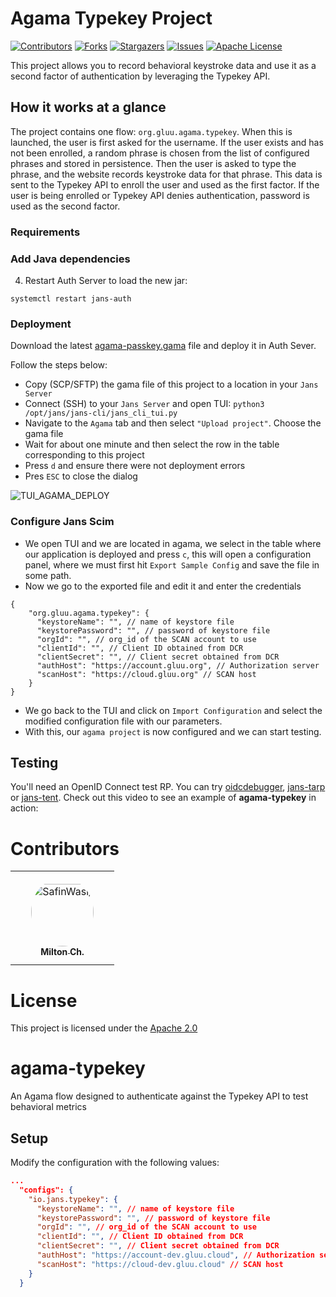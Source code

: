 # Agama Typekey Project

<!-- These are statistics for this repository-->
[![Contributors][contributors-shield]][contributors-url]
[![Forks][forks-shield]][forks-url]
[![Stargazers][stars-shield]][stars-url]
[![Issues][issues-shield]][issues-url]
[![Apache License][license-shield]][license-url]

This project allows you to record behavioral keystroke data and use it as a second factor of authentication by leveraging the Typekey API. 

## How it works at a glance

The project contains one flow: `org.gluu.agama.typekey`. When this is launched, the user is first asked for the username. If the user exists and has not been enrolled, a random phrase is chosen from the list of configured phrases and stored in persistence. Then the user is asked to type the phrase, and the website records keystroke data for that phrase. This data is sent to the Typekey API to enroll the user and used as the first factor. If the user is being enrolled or Typekey API denies authentication, password is used as the second factor.

### Requirements



### Add Java dependencies


4. Restart Auth Server to load the new jar:

```
systemctl restart jans-auth
````

### Deployment

Download the
latest [agama-passkey.gama](https://github.com/GluuFederation/agama-typekey/releases/latest/download/agama-typekey.gama)
file and deploy it in Auth Sever.

Follow the steps below:

- Copy (SCP/SFTP) the gama file of this project to a location in your `Jans Server`
- Connect (SSH) to your `Jans Server` and open TUI: `python3 /opt/jans/jans-cli/jans_cli_tui.py`
- Navigate to the `Agama` tab and then select `"Upload project"`. Choose the gama file
- Wait for about one minute and then select the row in the table corresponding to this project
- Press `d` and ensure there were not deployment errors
- Pres `ESC` to close the dialog

![TUI_AGAMA_DEPLOY]()

### Configure Jans Scim

- We open TUI and we are located in agama, we select in the table where our application is deployed and press `c`, this will open a configuration panel, where we must first hit `Export Sample Config` and save the file in some path.
- Now we go to the exported file and edit it and enter the credentials

```
{
    "org.gluu.agama.typekey": {
      "keystoreName": "", // name of keystore file
      "keystorePassword": "", // password of keystore file
      "orgId": "", // org_id of the SCAN account to use
      "clientId": "", // Client ID obtained from DCR
      "clientSecret": "", // Client secret obtained from DCR
      "authHost": "https://account.gluu.org", // Authorization server
      "scanHost": "https://cloud.gluu.org" // SCAN host
    }
}
```

- We go back to the TUI and click on `Import Configuration` and select the modified configuration file with our parameters.
- With this, our `agama project` is now configured and we can start testing.

## Testing

You'll need an OpenID Connect test RP. You can try [oidcdebugger](https://oidcdebugger.com/),
[jans-tarp](https://github.com/JanssenProject/jans/tree/main/demos/jans-tarp)
or [jans-tent](https://github.com/JanssenProject/jans/tree/main/demos/jans-tent). Check out this video to see an example
of **agama-typekey** in action:

# Contributors

<table>
<tr>
    <td align="center" style="word-wrap: break-word; width: 150.0; height: 150.0">
        <a href=https://github.com/SafinWasi>
            <img src=https://avatars.githubusercontent.com/u/6601566?v=4 width="100;"  style="border-radius:50%;align-items:center;justify-content:center;overflow:hidden;padding-top:10px" alt=SafinWasi/>
            <br />
            <sub style="font-size:14px"><b>Milton Ch.</b></sub>
        </a>
    </td>
</tr>
</table>

# License

This project is licensed under the [Apache 2.0](https://github.com/GluuFederation/agama-security-key/blob/main/LICENSE)

<!-- This are stats url reference for this repository -->

[contributors-shield]: https://img.shields.io/github/contributors/GluuFederation/agama-passkey.svg?style=for-the-badge

[contributors-url]: https://github.com/GluuFederation/agama-passkey/graphs/contributors

[forks-shield]: https://img.shields.io/github/forks/GluuFederation/agama-passkey.svg?style=for-the-badge

[forks-url]: https://github.com/GluuFederation/agama-passkey/network/members

[stars-shield]: https://img.shields.io/github/stars/GluuFederation/agama-passkey?style=for-the-badge

[stars-url]: https://github.com/GluuFederation/agama-passkey/stargazers

[issues-shield]: https://img.shields.io/github/issues/GluuFederation/agama-passkey.svg?style=for-the-badge

[issues-url]: https://github.com/GluuFederation/agama-passkey/issues

[license-shield]: https://img.shields.io/github/license/GluuFederation/agama-passkey.svg?style=for-the-badge

[license-url]: https://github.com/GluuFederation/agama-passkey/blob/main/LICENSE




# agama-typekey
An Agama flow designed to authenticate against the Typekey API to test behavioral metrics

## Setup

Modify the configuration with the following values:

```json
...
  "configs": {
    "io.jans.typekey": {
      "keystoreName": "", // name of keystore file
      "keystorePassword": "", // password of keystore file
      "orgId": "", // org_id of the SCAN account to use
      "clientId": "", // Client ID obtained from DCR
      "clientSecret": "", // Client secret obtained from DCR
      "authHost": "https://account-dev.gluu.cloud", // Authorization server
      "scanHost": "https://cloud-dev.gluu.cloud" // SCAN host
    }
  }
```